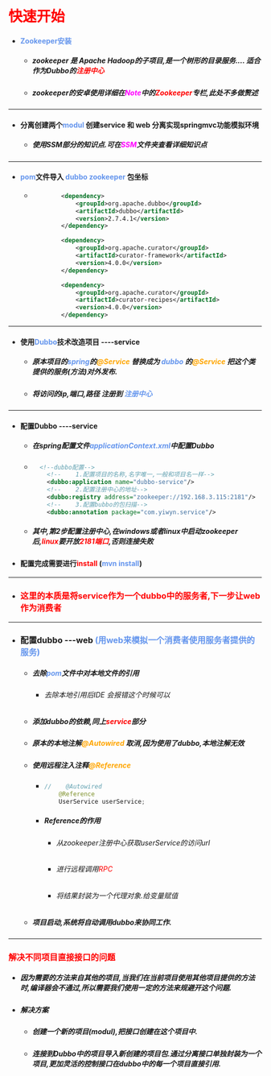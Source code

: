 # <font color='red'>快速开始</font>





- #### <font color='cornflowerblue'>Zookeeper安装</font>

  - ##### zookeeper 是 Apache Hadoop的子项目,是一个树形的目录服务.... 适合作为Dubbo的<font color='red'>注册中心</font>

  - ##### zookeeper的安卓使用详细在<font color='fuchsia'>Note</font>中的<font color='red'>Zookeeper</font>专栏,此处不多做赘述

<hr>


- #### 分离创建两个<font color='cornflowerblue'>modul </font>创建service 和 web 分离实现springmvc功能模拟环境

  - ##### 使用SSM部分的知识点.可在<font color='fuchsia'>SSM</font>文件夹查看详细知识点



<hr>

- #### <font color='cornflowerblue'>pom</font>文件导入 <font color='cornflowerblue'>dubbo </font><font color='cornflowerblue'>zookeeper </font>包坐标

  - ```xml
     		<dependency>
                <groupId>org.apache.dubbo</groupId>
                <artifactId>dubbo</artifactId>
                <version>2.7.4.1</version>
            </dependency>
    
            <dependency>
                <groupId>org.apache.curator</groupId>
                <artifactId>curator-framework</artifactId>
                <version>4.0.0</version>
            </dependency>
    
            <dependency>
                <groupId>org.apache.curator</groupId>
                <artifactId>curator-recipes</artifactId>
                <version>4.0.0</version>
            </dependency>
    ```



<hr>

- #### 使用<font color='cornflowerblue'>Dubbo</font>技术改造项目 ----service

  - ##### 原本项目的<font color='cornflowerblue'>spring</font>的<font color='orange'>@Service</font> 替换成为 <font color='cornflowerblue'>dubbo</font> 的<font color='orange'>@Service</font> 把这个类提供的服务(方法)对外发布.

  - ##### 将访问的ip,端口,路径 注册到 <font color='cornflowerblue'>注册中心</font> 



<hr>

- #### 配置Dubbo ----service

  - ##### 在spring配置文件<font color='cornflowerblue'>applicationContext.xml</font>中配置Dubbo

  - ```xml
      <!--dubbo配置-->
        <!--    1.配置项目的名称,名字唯一,一般和项目名一样-->
        <dubbo:application name="dubbo-service"/>
        <!--    2.配置注册中心的地址-->
        <dubbo:registry address="zookeeper://192.168.3.115:2181"/>
        <!--    3.配置bubbo的包扫描-->
        <dubbo:annotation package="com.yiwyn.service"/>
    ```

  - ##### 其中,第2步配置注册中心,在windows或者linux中启动zookeeper后,<font color='red'>linux</font>要开放<font color='red'>2181端口</font>,否则连接失败



- #### 配置完成需要进行<font color='red'>install</font>  (<font color='cornflowerblue'>mvn install</font>)

<hr>

- ### <font color='red'>这里的本质是将service作为一个dubbo中的服务者,下一步让web作为消费者</font>



<hr>



- ### 配置dubbo ---web  <font color='cornflowerblue'>(用web来模拟一个消费者使用服务者提供的服务)</font>

  - ##### 去除<font color='cornflowerblue'>pom</font>文件中对本地文件的引用

    - ###### 去除本地引用后IDE 会报错这个时候可以

  - ##### 添加dubbo的依赖,同上<font color='red'>service</font>部分

  - ##### 原本的本地注解<font color='orange'>@Autowired</font> 取消,因为使用了dubbo,本地注解无效

  - ##### 使用远程注入注释<font color='orange'>@Reference</font> 

    - ```java
      //    @Autowired
          @Reference
          UserService userService;
      ```

    - ##### Reference的作用

      - ###### 从zookeeper注册中心获取userService的访问url

      - ###### 进行远程调用<font color='red'>RPC</font>

      - ###### 将结果封装为一个代理对象.给变量赋值

  - ##### 项目启动,系统将自动调用dubbo来协同工作.









<hr>



### <font color='red'>解决不同项目直接接口的问题</font>

- ##### 因为需要的方法来自其他的项目,当我们在当前项目使用其他项目提供的方法时,编译器会不通过,所以需要我们使用一定的方法来规避开这个问题.

- ##### 解决方案

  - ##### 创建一个新的项目(modul),把接口创建在这个项目中.

  - ##### 连接到Dubbo中的项目导入新创建的项目包.通过分离接口单独封装为一个项目,更加灵活的控制接口在dubbo中的每一个项目直接引用.





